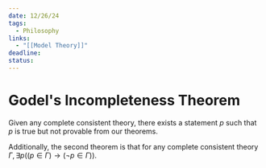 ```yaml
---
date: 12/26/24
tags:
  - Philosophy
links:
  - "[[Model Theory]]"
deadline: 
status:
---
```

# Godel's Incompleteness Theorem
Given any complete consistent theory, there exists a statement $p$ such that $p$ is true but not provable from our theorems.

Additionally, the second theorem is that for any complete consistent theory $\Gamma,\exists p ((p\in\Gamma)\rightarrow(\neg p \in \Gamma))$.